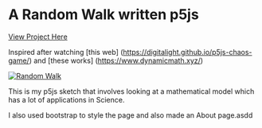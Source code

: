 # A Random Walk written p5js

[View Project Here](https://mvilarinho.github.io/randomWalk/)

Inspired after watching [this web] (https://digitalight.github.io/p5js-chaos-game/) and [these works] (https://www.dynamicmath.xyz/)

[![Random Walk](https://img.youtube.com/vi/stgYW6M5o4k/0.jpg)](https://www.youtube.com/watch?v=stgYW6M5o4k "Random Walk")

This is my p5js sketch that involves looking at a mathematical model which has a lot of applications in Science.

I also used bootstrap to style the page and also made an About page.asdd